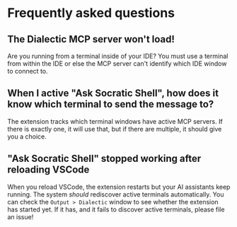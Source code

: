 # Frequently asked questions

## The Dialectic MCP server won't load!

Are you running from a terminal inside of your IDE? You must use a terminal from within the IDE or else the MCP server can't identify which IDE window to connect to.

## When I active "Ask Socratic Shell", how does it know which terminal to send the message to?

The extension tracks which terminal windows have active MCP servers. If there is exactly one, it will use that, but if there are multiple, it should give you a choice.

## "Ask Socratic Shell" stopped working after reloading VSCode

When you reload VSCode, the extension restarts but your AI assistants keep running. The system *should* rediscover active terminals automatically. You can check the `Output > Dialectic` window to see whether the extension has started yet. If it has, and it fails to discover active terminals, please file an issue!

